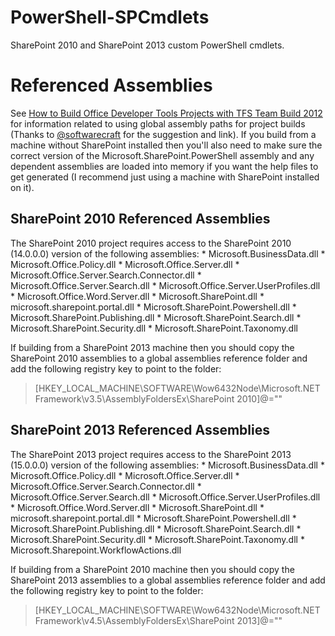 # PowerShell-SPCmdlets
SharePoint 2010 and SharePoint 2013 custom PowerShell cmdlets.

# Referenced Assemblies
See [How to Build Office Developer Tools Projects with TFS Team Build 2012](https://msdn.microsoft.com/en-us/library/ff622991.aspx) for information related to using global assembly paths for project builds (Thanks to [@softwarecraft](https://github.com/softwarecraft) for the suggestion and link). If you build from a machine without SharePoint installed then you'll also need to make sure the correct version of the Microsoft.SharePoint.PowerShell assembly and any dependent assemblies are loaded into memory if you want the help files to get generated (I recommend just using a machine with SharePoint installed on it).

## SharePoint 2010 Referenced Assemblies
The SharePoint 2010 project requires access to the SharePoint 2010 (14.0.0.0) version of the following assemblies:
	* Microsoft.BusinessData.dll
	* Microsoft.Office.Policy.dll
	* Microsoft.Office.Server.dll
	* Microsoft.Office.Server.Search.Connector.dll
	* Microsoft.Office.Server.Search.dll
	* Microsoft.Office.Server.UserProfiles.dll
	* Microsoft.Office.Word.Server.dll
	* Microsoft.SharePoint.dll
	* microsoft.sharepoint.portal.dll
	* Microsoft.SharePoint.Powershell.dll
	* Microsoft.SharePoint.Publishing.dll
	* Microsoft.SharePoint.Search.dll
	* Microsoft.SharePoint.Security.dll
	* Microsoft.SharePoint.Taxonomy.dll
	
If building from a SharePoint 2013 machine then you should copy the SharePoint 2010 assemblies to a global assemblies reference folder and add the following registry key to point to the folder:
> [HKEY_LOCAL_MACHINE\SOFTWARE\Wow6432Node\Microsoft\.NETFramework\v3.5\AssemblyFoldersEx\SharePoint 2010]@="<AssemblyFolderLocation>"
	
## SharePoint 2013 Referenced Assemblies
The SharePoint 2013 project requires access to the SharePoint 2013 (15.0.0.0) version of the following assemblies:
	* Microsoft.BusinessData.dll
	* Microsoft.Office.Policy.dll
	* Microsoft.Office.Server.dll
	* Microsoft.Office.Server.Search.Connector.dll
	* Microsoft.Office.Server.Search.dll
	* Microsoft.Office.Server.UserProfiles.dll
	* Microsoft.Office.Word.Server.dll
	* Microsoft.SharePoint.dll
	* microsoft.sharepoint.portal.dll
	* Microsoft.SharePoint.Powershell.dll
	* Microsoft.SharePoint.Publishing.dll
	* Microsoft.SharePoint.Search.dll
	* Microsoft.SharePoint.Security.dll
	* Microsoft.SharePoint.Taxonomy.dll
	* Microsoft.Sharepoint.WorkflowActions.dll
	
If building from a SharePoint 2010 machine then you should copy the SharePoint 2013 assemblies to a global assemblies reference folder and add the following registry key to point to the folder:
> [HKEY_LOCAL_MACHINE\SOFTWARE\Wow6432Node\Microsoft\.NETFramework\v4.5\AssemblyFoldersEx\SharePoint 2013]@="<AssemblyFolderLocation>"

